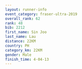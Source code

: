 ```yaml
---
layout: runner-info 
event_category: fraser-ultra-2019 
overall_rank: 62
rank: 48
bib: 2212
first_name: Sin Joo
last_name: Lau
distance: 22KM
country: PH
category_km: 22KM
gender: Male
finish_time: 4-04-13
---
```

